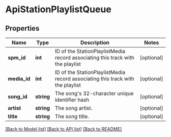 # ApiStationPlaylistQueue

## Properties
Name | Type | Description | Notes
------------ | ------------- | ------------- | -------------
**spm_id** | **int** | ID of the StationPlaylistMedia record associating this track with the playlist | [optional] 
**media_id** | **int** | ID of the StationPlaylistMedia record associating this track with the playlist | [optional] 
**song_id** | **string** | The song&#x27;s 32-character unique identifier hash | [optional] 
**artist** | **string** | The song artist. | [optional] 
**title** | **string** | The song title. | [optional] 

[[Back to Model list]](../../README.md#documentation-for-models) [[Back to API list]](../../README.md#documentation-for-api-endpoints) [[Back to README]](../../README.md)

